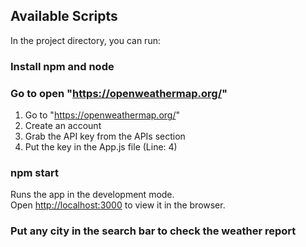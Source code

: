 ## Available Scripts
In the project directory, you can run:

### Install npm and node

### Go to open "https://openweathermap.org/"
1. Go to "https://openweathermap.org/"
2. Create an account
3. Grab the API key from the APIs section
4. Put the key in the App.js file (Line: 4)

### npm start

Runs the app in the development mode.<br />
Open [http://localhost:3000](http://localhost:3000) to view it in the browser.

### Put any city in the search bar to check the weather report
